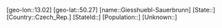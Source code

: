 ﻿---
location: [50.27,13.02]
type: City
tags:
- geo/City


SpocWebEntityId: 30452
isDeleted: false
confidential: public

---
[geo-lon::13.02]
[geo-lat::50.27]
[name::Giesshuebl-Sauerbrunn]
[State::]
[Country::Czech_Rep.]
[StateId::]
[Population::]
[Unknown::]

